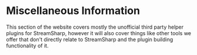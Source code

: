 # Miscellaneous Information

This section of the website covers mostly the unofficial third party helper plugins for StreamSharp, however it will also cover things like other tools we offer that don't directly relate to StreamSharp and the plugin building functionality of it.